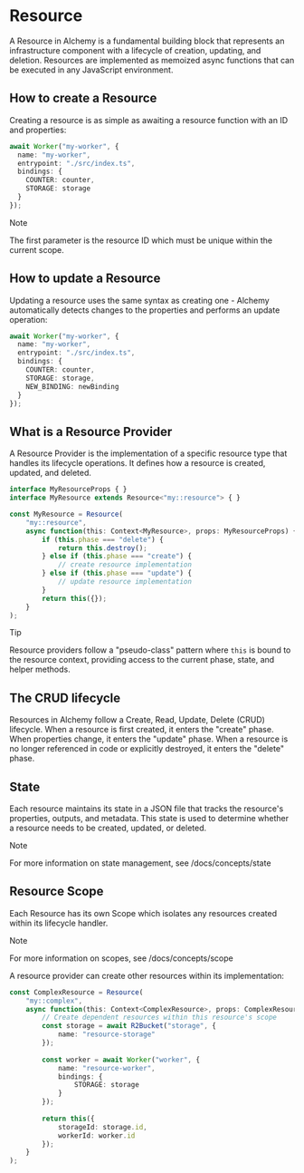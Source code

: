 # Resource

A Resource in Alchemy is a fundamental building block that represents an infrastructure component with a lifecycle of creation, updating, and deletion. Resources are implemented as memoized async functions that can be executed in any JavaScript environment.

## How to create a Resource

Creating a resource is as simple as awaiting a resource function with an ID and properties:

```typescript
await Worker("my-worker", {
  name: "my-worker",
  entrypoint: "./src/index.ts",
  bindings: {
    COUNTER: counter,
    STORAGE: storage
  }
});
```

> [!NOTE]
> The first parameter is the resource ID which must be unique within the current scope.

## How to update a Resource

Updating a resource uses the same syntax as creating one - Alchemy automatically detects changes to the properties and performs an update operation:

```typescript
await Worker("my-worker", {
  name: "my-worker",
  entrypoint: "./src/index.ts",
  bindings: {
    COUNTER: counter,
    STORAGE: storage,
    NEW_BINDING: newBinding
  }
});
```

## What is a Resource Provider

A Resource Provider is the implementation of a specific resource type that handles its lifecycle operations. It defines how a resource is created, updated, and deleted.

```typescript
interface MyResourceProps { }
interface MyResource extends Resource<"my::resource"> { }

const MyResource = Resource(
    "my::resource", 
    async function(this: Context<MyResource>, props: MyResourceProps) {
        if (this.phase === "delete") {
            return this.destroy();
        } else if (this.phase === "create") {
            // create resource implementation
        } else if (this.phase === "update") {
            // update resource implementation
        }
        return this({});
    }
);
```

> [!TIP]
> Resource providers follow a "pseudo-class" pattern where `this` is bound to the resource context, providing access to the current phase, state, and helper methods.

## The CRUD lifecycle

Resources in Alchemy follow a Create, Read, Update, Delete (CRUD) lifecycle. When a resource is first created, it enters the "create" phase. When properties change, it enters the "update" phase. When a resource is no longer referenced in code or explicitly destroyed, it enters the "delete" phase.

## State

Each resource maintains its state in a JSON file that tracks the resource's properties, outputs, and metadata. This state is used to determine whether a resource needs to be created, updated, or deleted.

> [!NOTE]
> For more information on state management, see /docs/concepts/state

## Resource Scope

Each Resource has its own Scope which isolates any resources created within its lifecycle handler.

> [!NOTE]
> For more information on scopes, see /docs/concepts/scope

A resource provider can create other resources within its implementation:

```typescript
const ComplexResource = Resource(
    "my::complex", 
    async function(this: Context<ComplexResource>, props: ComplexResourceProps) {
        // Create dependent resources within this resource's scope
        const storage = await R2Bucket("storage", {
            name: "resource-storage"
        });
        
        const worker = await Worker("worker", {
            name: "resource-worker",
            bindings: {
                STORAGE: storage
            }
        });
        
        return this({
            storageId: storage.id,
            workerId: worker.id
        });
    }
);
```